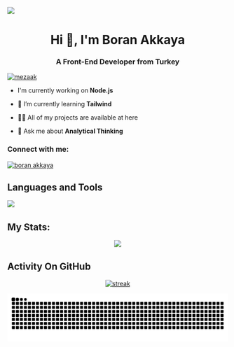 ![](https://komarev.com/ghpvc/?username=Mezaak&color=blue)
<h1 align="center">Hi 👋, I'm Boran Akkaya</h1>
<h3 align="center">A Front-End Developer from Turkey</h3>

[<p align="left"> <a href="https://github.com/ryo-ma/github-profile-trophy"><img src="https://github-profile-trophy.vercel.app/?username=mezaak" alt="mezaak" /></a> </p>](url)

- I'm currently working on **Node.js**

- 🌱 I’m currently learning **Tailwind**

- 👨‍💻 All of my projects are available at here

- 💬 Ask me about **Analytical Thinking**

<h3 align="left">Connect with me:</h3>
<p align="left">
<a href="https://linkedin.com/in/boran-akkaya" target="blank"><img align="center" src="https://raw.githubusercontent.com/rahuldkjain/github-profile-readme-generator/master/src/images/icons/Social/linked-in-alt.svg" alt="boran akkaya" height="30" width="40" /></a>
</p>

## Languages and Tools

<p align="left"> <a href="https://github.com/Mezaak"><img src="https://skillicons.dev/icons?i=vscode,github,git,npm,yarn,vite,html,css,js,express,nodejs,tailwind,bootstrap,ps,react,mongodb,ts,"> </a> </p>

## My Stats:
<p align="center">
<img height="200px" src="https://github-readme-stats.vercel.app/api?username=Mezaak&hide_border=true&show_icons=true&count_private=true&theme=gruvbox&bg_color=151515">
</p>

## Activity On GitHub

<p align="center">
  <a href="https://github.com/Mezaak">      
<img title="stats" alt="streak" src="https://github-readme-streak-stats.herokuapp.com/?user=Mezaak&theme=dark&hide_border=true&stroke=f53b3b"/>
</a> 
</p>

<picture>
  <source media="(prefers-color-scheme: dark)" srcset="https://raw.githubusercontent.com/Mezaak/Mezaak/output/github-contribution-grid-snake-dark.svg">
  <source media="(prefers-color-scheme: light)" srcset="https://raw.githubusercontent.com/Mezaak/Mezaak/output/github-contribution-grid-snake.svg">
  <img alt="github contribution grid snake animation" src="https://raw.githubusercontent.com/Mezaak/Mezaak/output/github-contribution-grid-snake.svg">
</picture>
